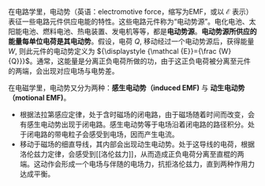 在电路学里，电动势（英语：electromotive force，缩写为EMF，或以 ${\displaystyle {\mathcal {E}}}$ 表示）表征一些电路元件供应电能的特性。这些电路元件称为“电动势源”。电化电池、太阳能电池、燃料电池、热电装置、发电机等等，都是**电动势源**。**电动势源所供应的能量每单位电荷是其电动势**。假设，电荷 $Q$, 移动经过一个电动势源后，获得能量 $W$, 则此元件的电动势定义为 ${\displaystyle {\mathcal {E}}={\frac {W}{Q}}}$。通常，这能量是分离正负电荷所做的功，由于这正负电荷被分离至元件的两端，会出现对应电场与电势差。

在电磁学里，电动势又分为两种：**感生电动势（induced EMF)** 与 **动生电动势（motional EMF)**。
- 根据法拉第感应定律，处于含时磁场的闭电路，由于磁场随着时间而改变，会有感生电动势出现于闭电路。感生电动势等于电场沿着闭电路的路径积分。处于闭电路的带电粒子会感受到电场，因而产生电流。
- 移动于磁场的细直导线，其内部会出现动生电动势。处于这导线的电荷，根据洛伦兹力定律，会感受到[[洛伦兹力]]，从而造成正负电荷分离至直棍的两端。这动作会形成一个电场与伴随的电场力，抗拒洛伦兹力，直到两种作用力达成平衡。